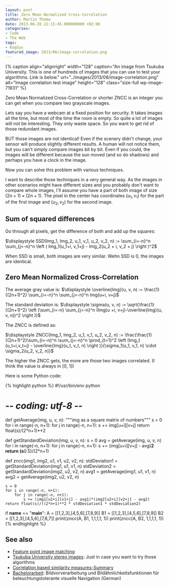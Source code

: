 ```yaml
---
layout: post
title: Zero Mean Normalized Cross-Correlation
author: Martin Thoma
date: 2013-06-28 22:15:45.000000000 +02:00
categories:
- Code
- The Web
tags:
- KogSys
featured_image: 2013/06/image-correlation.png
---
```

{% caption align="alignright" width="128" caption="An image from Tsukuba University. This is one of hundreds of images that you can use to test your algorithms. Link is below." url="../images/2013/06/image-correlation.png" alt="Image correlation test image"  height="128" class="size-full wp-image-71931" %}

Zero Mean Normalized Cross-Correlation or shorter ZNCC is an integer you can get when you compare two grayscale images.

Lets say you have a webcam at a fixed position for security. It takes images all the time, but most of the time the room is empty. So quite a lot of images will not be interesting. They only waste space. So you want to get rid of those redundant images.

BUT those images are not identical! Even if the scenery didn't change, your sensor will produce slightly different results. A human will not notice them, but you can't simply compare images bit by bit. Even if you could, the images will be different because the sun moved (and so do shadows) and perhaps you have a clock in the image.

Now you can solve this problem with various techniques.

I want to describe those techniques in a very general way. As the images in other scenarios might have different sizes and you probably don't want to compare whole images, I'll assume you have a part of both image of size $(2n+1) \times (2n+1)$. The pixel in the center has coordinates $(u_1, v_1)$ for the part of the first image and $(u_2, v_2)$ for the second image.

<h2>Sum of squared differences</h2>
Go through all pixels, get the difference of both and add up the squares:

$\displaystyle SSD(Img_1, Img_2, u_1, v_1, u_2, v_2, n) := \sum_{i=-n}^n \sum_{j=-n}^n \left ( Img_1(u_1+i, v_1+j) - Img_2(u_2 + i, v_2 + j) \right )^2$

When SSD is small, both images are very similar. Wehn SSD is 0, the images are identical.

<h2>Zero Mean Normalized Cross-Correlation</h2>
The average gray value is:
$\displaystyle \overline{Img}(u, v, n) := \frac{1}{(2n+1)^2} \sum_{i=-n}^n \sum_{j=-n}^n Img(u+i, v+j)$

The standard deviation is:
$\displaystyle \sigma(u, v, n) := \sqrt{\frac{1}{(2n+1)^2} \left (\sum_{i=-n} \sum_{j=-n}^n (Img(u +i, v+j)-\overline{Img}(u, v, n))^2 \right )}$

The ZNCC is defined as:

$\displaystyle ZNCC(Img_1, Img_2, u_1, v_1, u_2, v_2, n) := \frac{\frac{1}{(2n+1)^2}\sum_{i=-n}^n \sum_{j=-n}^n \prod_{t=1}^2 \left (Img_t (u_t+i,v_t+j) - \overline{Img}(u_t, v_t, n) \right )}{\sigma_1(u_1, v_1, n) \cdot \sigma_2(u_2, v_2, n)}$

The higher the ZNCC gets, the more are those two images correlated.
(I think the value is always in [0, 1])

Here is some Python code:

{% highlight python %}
#!/usr/bin/env python
# -*- coding: utf-8 -*-

def getAverage(img, u, v, n):
    """img as a square matrix of numbers"""
    s = 0
    for i in range(-n, n+1):
        for j in range(-n, n+1):
            s += img[u+i][v+j]
    return float(s)/(2*n+1)**2

def getStandardDeviation(img, u, v, n):
    s = 0
    avg = getAverage(img, u, v, n)
    for i in range(-n, n+1):
        for j in range(-n, n+1):
            s += (img[u+i][v+j] - avg)**2
    return (s**0.5)/(2*n+1)

def zncc(img1, img2, u1, v1, u2, v2, n):
    stdDeviation1 = getStandardDeviation(img1, u1, v1, n)
    stdDeviation2 = getStandardDeviation(img2, u2, v2, n)
    avg1 = getAverage(img1, u1, v1, n)
    avg2 = getAverage(img2, u2, v2, n)

    s = 0
    for i in range(-n, n+1):
        for j in range(-n, n+1):
            s += (img1[u1+i][v1+j] - avg1)*(img2[u2+i][v2+j] - avg2)
    return float(s)/((2*n+1)**2 * stdDeviation1 * stdDeviation2)

if __name__ == "__main__":
    A  = [[1,2,3],[4,5,6],[7,8,9]]
    B1 = [[1,2,3],[4,5,6],[7,8,9]]
    B2 = [[1,2,3],[4,5,6],[7,8,7]]
    print(zncc(A, B1, 1,1,1,1, 1))
    print(zncc(A, B2, 1,1,1,1, 1))
{% endhighlight %}

<h2>See also</h2>
<ul>
  <li><a href="http://www.site.uottawa.ca/research/viva/projects/imagepairs/">Feature point image matching</a></li>
  <li><a href="http://www.cvlab.cs.tsukuba.ac.jp/index.php?CVLAB%20Home%20Page">Tsukuba University stereo images</a>: Just in case you want to try those algorithms</li>
  <li><a href="http://siddhantahuja.wordpress.com/tag/normalized-cross-correlation/">Correlation based similarity measures-Summary</a></li>
  <li><a href="http://www.ti.uni-bielefeld.de/downloads/publications/diploma_theses/ba11_bboettcher_illuminationchange.pdf">Bachelorarbeit</a>: Bildvorverarbeitung und Bild&auml;hnlichkeitsfunktionen f&uuml;r beleuchtungstolerante visuelle Navigation (German)</li>
</ul>
